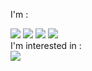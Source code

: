 
I'm  :<br>
<div>
<img src="https://img.shields.io/badge/Java-007396?style=plastic&logo=java&logoColor=white"/> 
<img src="https://img.shields.io/badge/spring-6DB33F?style=for-the-badge&logo=spring&logoColor=white"/>
<img src="https://img.shields.io/badge/Python-3776AB?style=plastic&logo=Python&logoColor=white"/>
<img src="https://img.shields.io/badge/R-00599C?style=plastic&logo=R&logoColor=white"/> 

<br>
I'm interested in :<br>
<img src="https://img.shields.io/badge/JavaScript-F7DF1E?style=plastic&logo=JavaScript&logoColor=black"/> 
</div>
